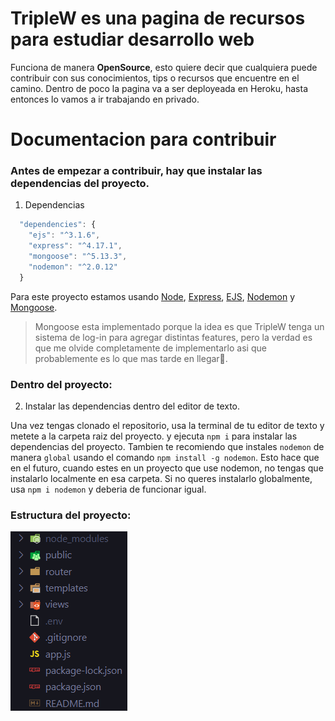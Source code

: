 # TripleW es una pagina de recursos para estudiar desarrollo web
Funciona de manera **OpenSource**, esto quiere decir que cualquiera puede contribuir con sus conocimientos, tips o recursos que encuentre en el camino.
Dentro de poco la pagina va a ser deployeada en Heroku, hasta entonces lo vamos a ir trabajando en privado.

# Documentacion para contribuir

### **Antes de empezar a contribuir, hay que instalar las dependencias del proyecto.**

1. Dependencias
```javascript
  "dependencies": {
    "ejs": "^3.1.6",
    "express": "^4.17.1",
    "mongoose": "^5.13.3",
    "nodemon": "^2.0.12"
  }
```

Para este proyecto estamos usando [Node](https://nodejs.org), [Express](https://expressjs.com/), [EJS](https://ejs.co/), [Nodemon](https://www.npmjs.com/package/nodemon) y [Mongoose](https://mongoosejs.com/).
> Mongoose esta implementado porque la idea es que TripleW tenga un sistema de log-in para agregar distintas features, pero la verdad es que me olvide completamente de implementarlo asi que probablemente es lo que mas tarde en llegar👻.

### Dentro del proyecto:

2. Instalar las dependencias dentro del editor de texto.

Una vez tengas clonado el repositorio, usa la terminal de tu editor de texto y metete a la carpeta raiz del proyecto.
y ejecuta `npm i` para instalar las dependencias del proyecto. Tambien te recomiendo que instales `nodemon` de manera `global` usando el comando `npm install -g nodemon`. Esto hace que en el futuro, cuando estes en un proyecto que use nodemon, no tengas que instalarlo localmente en esa carpeta. Si no queres instalarlo globalmente, usa `npm i nodemon` y deberia de funcionar igual.


### Estructura del proyecto:
![](public/images/docs/structure.png)


